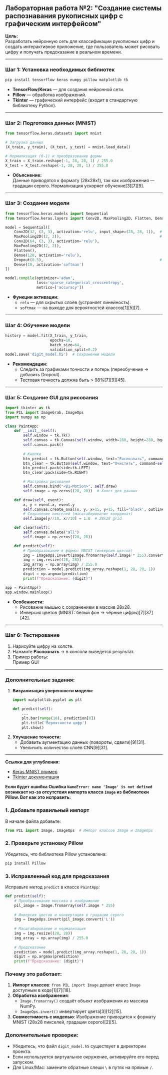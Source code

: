 ## Лабораторная работа №2: "Создание системы распознавания рукописных цифр с графическим интерфейсом"

**Цель:**  
Разработать нейронную сеть для классификации рукописных цифр и создать интерактивное приложение, где пользователь может рисовать цифру и получать предсказание в реальном времени.

---

### Шаг 1: Установка необходимых библиотек
```bash
pip install tensorflow keras numpy pillow matplotlib tk
```
- **TensorFlow/Keras** — для создания нейронной сети.
- **Pillow** — обработка изображений.
- **Tkinter** — графический интерфейс (входит в стандартную библиотеку Python).

---

### Шаг 2: Подготовка данных (MNIST)
```python
from tensorflow.keras.datasets import mnist

# Загрузка данных
(X_train, y_train), (X_test, y_test) = mnist.load_data()

# Нормализация (0-1) и преобразование формы
X_train = X_train.reshape(-1, 28, 28, 1) / 255.0
X_test = X_test.reshape(-1, 28, 28, 1) / 255.0
```
- **Объяснение:**  
  Данные приводятся к формату (28x28x1), так как изображения — градации серого. Нормализация ускоряет обучение[3][7][9].

---

### Шаг 3: Создание модели
```python
from tensorflow.keras.models import Sequential
from tensorflow.keras.layers import Conv2D, MaxPooling2D, Flatten, Dense, Dropout

model = Sequential([
    Conv2D(32, (3, 3), activation='relu', input_shape=(28, 28, 1)),  # Сверточный слой
    MaxPooling2D((2, 2)),                                            # Пулинг
    Conv2D(64, (3, 3), activation='relu'),
    MaxPooling2D((2, 2)),
    Flatten(),                                                       
    Dense(128, activation='relu'),
    Dropout(0.5),                                                    # Регуляризация
    Dense(10, activation='softmax')
])

model.compile(optimizer='adam', 
              loss='sparse_categorical_crossentropy', 
              metrics=['accuracy'])
```
- **Функции активации:**  
  - `relu` — для скрытых слоёв (устраняет линейность).  
  - `softmax` — на выходе для вероятностей классов[1][5][7].

---

### Шаг 4: Обучение модели
```python
history = model.fit(X_train, y_train, 
                    epochs=10, 
                    batch_size=64, 
                    validation_split=0.2)
model.save('digit_model.h5')  # Сохранение модели
```
- **Рекомендации:**  
  - Следить за графиками точности и потерь (переобучение → добавить Dropout).  
  - Тестовая точность должна быть > 98%[7][9][45].

---

### Шаг 5: Создание GUI для рисования
```python
import tkinter as tk
from PIL import ImageGrab, ImageOps
import numpy as np

class PaintApp:
    def __init__(self):
        self.window = tk.Tk()
        self.canvas = tk.Canvas(self.window, width=280, height=280, bg='white')
        self.canvas.pack()
        
        # Кнопки
        btn_predict = tk.Button(self.window, text="Распознать", command=self.predict)
        btn_clear = tk.Button(self.window, text="Очистить", command=self.clear)
        btn_predict.pack(side=tk.LEFT)
        btn_clear.pack(side=tk.RIGHT)

        # Настройка рисования
        self.canvas.bind("<B1-Motion>", self.draw)
        self.image = np.zeros((28, 28))  # Холст для данных

    def draw(self, event):
        x, y = event.x, event.y
        self.canvas.create_oval(x, y, x+15, y+15, fill='black', outline='black')
        # Сохранение пикселей (масштабирование координат)
        self.image[y//10, x//10] = 1.0  # 28x28 grid

    def clear(self):
        self.canvas.delete("all")
        self.image = np.zeros((28, 28))

    def predict(self):
        # Преобразование в формат MNIST (инверсия цветов)
        img = ImageOps.invert(Image.fromarray(self.image * 255).convert('L'))
        img = img.resize((28, 28))
        img_array = np.array(img) / 255.0
        prediction = model.predict(img_array.reshape(1, 28, 28, 1))
        digit = np.argmax(prediction)
        print(f"Предсказание: {digit}")

app = PaintApp()
app.window.mainloop()
```
- **Особенности:**  
  - Рисование мышью с сохранением в массив 28x28.  
  - Инверсия цветов (MNIST: белый фон → чёрные цифры)[7][37][42].

---

### Шаг 6: Тестирование
1. Нарисуйте цифру на холсте.
2. Нажмите **Распознать** → в консоли выведется результат.  
3. Пример работы:  
   Пример GUI

---

### Дополнительные задания:
1. **Визуализация уверенности модели:**
   ```python
   import matplotlib.pyplot as plt

   def predict(self):
       ...
       plt.bar(range(10), prediction[0])
       plt.title('Вероятности цифр')
       plt.show()
   ```
2. **Улучшение точности:**  
   - Добавить аугментацию данных (повороты, сдвиги)[9][31].  
   - Увеличить количество слоёв CNN[9][31].

---

**Ссылки для углубления:**  
- [Keras MNIST пример](https://keras.io/examples/vision/mnist_convnet/)  
- [Tkinter документация](https://docs.python.org/3/library/tkinter.html)


**Если будет ошибка 
Ошибка `NameError: name 'Image' is not defined` возникает из-за отсутствия импорта класса `Image` из библиотеки Pillow. Вот как это исправить:**

### 1. Добавьте правильный импорт
В начале файла добавьте:
```python
from PIL import Image, ImageOps  # Импорт классов Image и ImageOps
```

### 2. Проверьте установку Pillow
Убедитесь, что библиотека Pillow установлена:
```bash
pip install Pillow
```

### 3. Исправленный код для предсказания
Исправьте метод `predict` в классе `PaintApp`:
```python
def predict(self):
    # Преобразование массива в изображение
    pil_image = Image.fromarray(self.image * 255)
    
    # Инверсия цветов и конвертация в градации серого
    img = ImageOps.invert(pil_image.convert('L'))
    
    # Масштабирование и нормализация
    img = img.resize((28, 28))
    img_array = np.array(img) / 255.0
    
    # Предсказание
    prediction = model.predict(img_array.reshape(1, 28, 28, 1))
    digit = np.argmax(prediction)
    print(f"Предсказание: {digit}")
```

### Почему это работает:
1. **Импорт классов**: `from PIL import Image` делает класс `Image` доступным в коде[1][7][18].
2. **Обработка изображения**:
   - `Image.fromarray()` создаёт объект изображения из массива NumPy.
   - `ImageOps.invert()` инвертирует цвета[3][12][15].
3. **Совместимость с моделью**: Изображение приводится к формату MNIST (28x28 пикселей, градации серого)[2][5].

### Дополнительные проверки:
- Убедитесь, что файл `digit_model.h5` существует в директории проекта.
- Если используется виртуальное окружение, активируйте его перед запуском.
- Для Linux/Mac: замените обратные слеши `\` в путях на прямые `/`.


